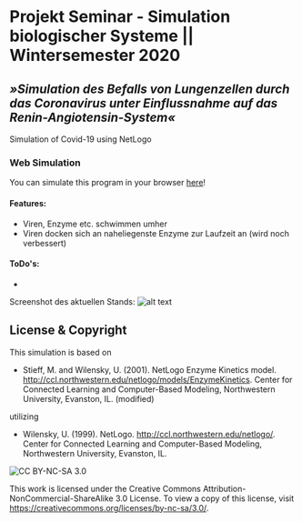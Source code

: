 # Projekt Seminar - Simulation biologischer Systeme || Wintersemester 2020
## _»Simulation des Befalls von Lungenzellen durch das Coronavirus unter Einflussnahme auf das Renin-Angiotensin-System«_

Simulation of Covid-19 using NetLogo

### Web Simulation
You can simulate this program in your browser [here](https://www.netlogoweb.org/web?https://raw.githubusercontent.com/typingbeaver/prosem-covid-simulation/main/netlogo/covid.nlogo)!


#### Features:
- Viren, Enzyme etc. schwimmen umher
- Viren docken sich an naheliegenste Enzyme zur Laufzeit an (wird noch verbessert)

#### ToDo's:
- 

Screenshot des aktuellen Stands:
![alt text](https://s12.directupload.net/images/201203/ukb5thuj.png) 

## License & Copyright

This simulation is based on
* Stieff, M. and Wilensky, U. (2001).  NetLogo Enzyme Kinetics model.  http://ccl.northwestern.edu/netlogo/models/EnzymeKinetics.  Center for Connected Learning and Computer-Based Modeling, Northwestern University, Evanston, IL.
(modified)

utilizing
* Wilensky, U. (1999). NetLogo. http://ccl.northwestern.edu/netlogo/. Center for Connected Learning and Computer-Based Modeling, Northwestern University, Evanston, IL.

![CC BY-NC-SA 3.0](http://ccl.northwestern.edu/images/creativecommons/byncsa.png)

This work is licensed under the Creative Commons Attribution-NonCommercial-ShareAlike 3.0 License. To view a copy of this license, visit https://creativecommons.org/licenses/by-nc-sa/3.0/.

